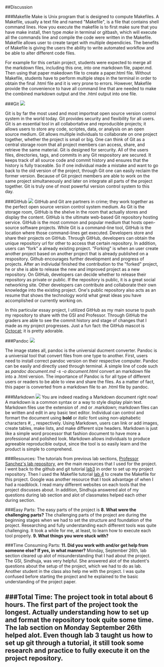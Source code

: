 ##Discussion

###Makefile
Make is Unix program that is designed to compute Makefiles. A Makefile, usually a text file and named "Makefile", is a file that contains shell command lines. How you execute the makefile is to first make sure that you have make install, then type _make_ in terminal or gitbash, which will execute all the commands line and compile the code were written in the Makefile. Makefile allows user to create target with multiple dependicies. The benefits of Makefile is giving the users the ability to write automated workflow and be able to alter different code files. 

For example for this certain project, students were expected to merge all the markdown files, including this one, into one markdown file, paper.md. Then using that paper makedown file to create a paper.html file. Without Makefile, students have to perform multiple steps in the terminal in order to obtain the final .html file and it is very prone to errors. However, Makefile provide the convenience to have all command line that are needed to make the combined markdown output and the .html output into one file. 

###Git
![](https://raw.githubusercontent.com/ucb-stat159/stat159-fall-2016/master/projects/proj01/images/git-logo.png)

Git is by far the most used and most importnat open source version control system in the world today. Git provides security and flexibility for all users. Git is an essential tool in all collabortative and reproducible projects; it allows users to store any code, scriptes, data, or analysis on an open source medium. Git allows multiple individuals to collaborate on one project together, whether the project is small or big. One can think of Git as a central storage room that all project members can access, share, and retrieve the same material. Git is designed for sercurity. All of the users files, directories, tags, and commits in any Git respository are secured. It keeps track of all source code and commit history and ensures that the history is fully traceable. So if one individual made a mistake and want to go back to the old version of the project, through Git one can easily reclaim the former version. Because of Git project members are able to work on the same project simultaneously and later on integrate all parts of the project together. Git is truly one of most powerful version control system to this day. 

###GitHub
![](https://raw.githubusercontent.com/ucb-stat159/stat159-fall-2016/master/projects/proj01/images/github-logo.png)
GitHub and Git are partners in crime; they work together as the perfect open source version control system medium. As Git is the storage room, GitHub is the shelve in the room that actually stores and display the content. GitHub is the ultimate web-based Git repository hosting service. GitHub is the most common and popular medium that hosts open-source software projects. While Git is a command-line tool, GitHub is the location where those command-lines get executed. Developers store and share their projects on GitHub. Through GitHub, developers can obtain the unique repository url for other to access that certain repository. In addition, users can "fork" a already existing project. "Forking" is when an user create another project based on another project that is already published on a respository. Github encourages further development and progress of projects. After an indiviudal finished the contribution to the "forked" project, he or she is able to release the new and improved project as a new repository. On GitHub, developers can decide whether to release their repository as private or public. If the repository is public, it is a great social networking site. Other developers can contribute and collaborate their own knowledge into the existing project. One's public repository also acts as an resume that shows the technology world what great ideas you have accomplished or currently working on. 

In this particular essay project, I utilized GitHub as my main sourse to push my repository to share with the GSI and Professor. Through GitHub the graders are able to see the commit history and stage of changes that I made as my project progresses. Just a fun fact: the GitHub mascot is [Octocat](https://octodex.github.com/); it is pretty adorable.

###Pandoc
![](https://raw.githubusercontent.com/ucb-stat159/stat159-fall-2016/master/projects/proj01/images/pandoc-logo.png)

The image states all, pandoc is the universial ducment converter. Pandoc is a universial tool that convert files from one type to another. First, users need to install correct pandoc version on their respective computer. Pandoc can be easily and directly used through terminal. A simple line of code such as _pandoc document.md -s -o document.html_ convert an markdown file into a .html version. The importance of Pandoc is for all type of different users or readers to be able to view and share the files. As a matter of fact, this paper is converted from a markdown file to an .html file by pandoc.


###Markdown
![](https://raw.githubusercontent.com/ucb-stat159/stat159-fall-2016/master/projects/proj01/images/markdown-logo.png)
You are indeed reading a Markdown document right now! A markdown is a common syntax or a way to style display plain text. Markdown files use the extension of .md or .markdown; markdown files can be written and edit in any basic text editor. Individual can control and formart the document using **bold** or _italic_ font using non-alphabetic characters #, _ respectively. Using Markdown, users can link or add images, create tables, make lists, and make different size headers. Markdown is just like a simple word processor that fashion document to have more a professional and polished look. Markdown allows individuals to produce agreeable reproducible output, since the tool is so easily learn and the product is simple to comprehend. 


###Resources:
The tutorials from previous lab sections, [Professor Sanchez's lab repository](https://github.com/ucb-stat159/stat159-fall-2016/tree/master/labs), are the main resources that I used for the project. I went back to the github and git tutorial [lab3](https://github.com/ucb-stat159/stat159-fall-2016/tree/master/labs/lab03) in order to set up my project repository. Then I used the Makefile tutorial [lab 4](https://github.com/ucb-stat159/stat159-fall-2016/tree/master/labs/lab04) to create the Makefile for this project. Google was another resource that I took advantage of when I had a roadblock. I read many different websites on each tools that the project discusses about. In addition, Sindhuja answered alot of my questions during lab section and alot of classmates helped each other during section. 

###Easy Parts:
The easy parts of the project is 
**8. What were the challenging parts?**
The challenging parts of the project are during the beginning stages when we had to set the structure and foundation of the project. Researching and fully understanding each different tools was quite challenging. It took a while for me, at least, to learn how to execute each tool properly. 
**9. What things you were stuck with?**

###Time Consuming Parts:
**11. Did you work with and/or get help from someone else? If yes, in what manner?**
Monday, September 26th, lab section cleared up alot of misunderstanding that I had about the project. The GSI, Sindhuja, was very helpful. She answered alot of the student's questions about the setup of the project, which we had to do as lab. Another student in the class also help me with the project. I was quite confused before starting the project and he explained to the basic understanding of the project paper.  

###Total Time:
The project took in total about 6 hours. The first part of the project took the longest. Actually understanding how to set up and format the repository took quite some time. The lab section on Monday September 26th helped alot. Even though lab 3 taught us how to set up git through a tutorial, it still took some research and practice to fully execute it on the project repository. 
---












